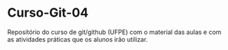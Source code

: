 # Curso-Git-04
Repositório do curso de git/github (UFPE) com o material das aulas e com as atividades práticas que os alunos irão utilizar.
